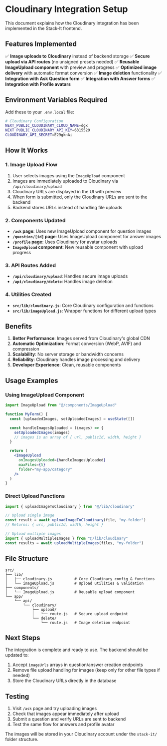 # Cloudinary Integration Setup

This document explains how the Cloudinary integration has been implemented in the Stack-It frontend.

## Features Implemented

✅ **Image uploads to Cloudinary** instead of backend storage
✅ **Secure upload via API routes** (no unsigned presets needed)
✅ **Reusable ImageUpload component** with preview and progress
✅ **Optimized image delivery** with automatic format conversion
✅ **Image deletion** functionality
✅ **Integration with Ask Question form**
✅ **Integration with Answer forms**
✅ **Integration with Profile avatars**

## Environment Variables Required

Add these to your `.env.local` file:

```bash
# Cloudinary Configuration
NEXT_PUBLIC_CLOUDINARY_CLOUD_NAME=dgx
NEXT_PUBLIC_CLOUDINARY_API_KEY=6315529
CLOUDINARY_API_SECRET=E29gknAi
```

## How It Works

### 1. Image Upload Flow

1. User selects images using the `ImageUpload` component
2. Images are immediately uploaded to Cloudinary via `/api/cloudinary/upload`
3. Cloudinary URLs are displayed in the UI with preview
4. When form is submitted, only the Cloudinary URLs are sent to the backend
5. Backend stores URLs instead of handling file uploads

### 2. Components Updated

- **`/ask` page**: Uses new ImageUpload component for question images
- **`/question/[id]` page**: Uses ImageUpload component for answer images  
- **`/profile` page**: Uses Cloudinary for avatar uploads
- **`ImageUpload` component**: New reusable component with upload progress

### 3. API Routes Added

- **`/api/cloudinary/upload`**: Handles secure image uploads
- **`/api/cloudinary/delete`**: Handles image deletion

### 4. Utilities Created

- **`src/lib/cloudinary.js`**: Core Cloudinary configuration and functions
- **`src/lib/imageUpload.js`**: Wrapper functions for different upload types

## Benefits

1. **Better Performance**: Images served from Cloudinary's global CDN
2. **Automatic Optimization**: Format conversion (WebP, AVIF) and compression
3. **Scalability**: No server storage or bandwidth concerns
4. **Reliability**: Cloudinary handles image processing and delivery
5. **Developer Experience**: Clean, reusable components

## Usage Examples

### Using ImageUpload Component

```jsx
import ImageUpload from "@/components/ImageUpload"

function MyForm() {
  const [uploadedImages, setUploadedImages] = useState([])

  const handleImagesUploaded = (images) => {
    setUploadedImages(images)
    // images is an array of { url, publicId, width, height }
  }

  return (
    <ImageUpload
      onImagesUploaded={handleImagesUploaded}
      maxFiles={5}
      folder="my-app/category"
    />
  )
}
```

### Direct Upload Functions

```jsx
import { uploadImageToCloudinary } from "@/lib/cloudinary"

// Upload single image
const result = await uploadImageToCloudinary(file, "my-folder")
// Returns: { url, publicId, width, height }

// Upload multiple images
import { uploadMultipleImages } from "@/lib/cloudinary"
const results = await uploadMultipleImages(files, "my-folder")
```

## File Structure

```
src/
├── lib/
│   ├── cloudinary.js          # Core Cloudinary config & functions
│   └── imageUpload.js         # Upload utilities & validation
├── components/
│   └── ImageUpload.js         # Reusable upload component
└── app/
    └── api/
        └── cloudinary/
            ├── upload/
            │   └── route.js   # Secure upload endpoint
            └── delete/
                └── route.js   # Image deletion endpoint
```

## Next Steps

The integration is complete and ready to use. The backend should be updated to:

1. Accept `imageUrls` arrays in question/answer creation endpoints
2. Remove file upload handling for images (keep only for other file types if needed)
3. Store the Cloudinary URLs directly in the database

## Testing

1. Visit `/ask` page and try uploading images
2. Check that images appear immediately after upload
3. Submit a question and verify URLs are sent to backend
4. Test the same flow for answers and profile avatar

The images will be stored in your Cloudinary account under the `stack-it/` folder structure.
